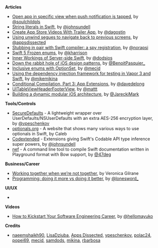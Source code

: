 **Articles**

* [Open app in specific view when push notification is tapped](https://fluffy.es/open-specific-view-push-notification-tapped/), by [@soulchildpls](https://twitter.com/soulchildpls)
* [String literals in Swift](https://www.swiftbysundell.com/posts/string-literals-in-swift), by [@johnsundell](https://twitter.com/johnsundell)
* [Create App Store Videos With Trailer App](https://agostini.tech/2019/04/08/create-app-store-videos-with-trailer-app/), by [@dagostin](https://twitter.com/dagostin) 
* [Using unwind segues to navigate back to previous screens](https://www.appsdissected.com/unwind-segues-storyboard/), by [@appsdissected](https://twitter.com/appsdissected)
* [Stubbing in pair with Swift compiler: a spy registration](https://medium.com/flawless-app-stories/stubbing-in-pair-with-swift-compiler-a-spy-registration-bbfdc1cf87a1?source=friends_link&sk=fbfc4b66bdffb339f11b857facbee07c), by [@norapsi](https://twitter.com/norapsi)
* [Swift 5 Frozen enums](https://useyourloaf.com/blog/swift-5-frozen-enums/), by [@kharrison](https://twitter.com/kharrison)
* [Inner Workings of Server-side Swift](https://edit.theappbusiness.com/the-inner-workings-of-server-side-swift-177b2fcce86c), by [@dodsios](https://twitter.com/dodsios)
* [Down the rabbit hole of iOS design patterns](https://benoitpasquier.com/down-rabbit-hole-ios-design-patterns/), by [@BenoitPasquier_](https://twitter.com/BenoitPasquier_)
* [Inclusive enums with OptionSet](https://mecid.github.io/2019/04/10/inclusive-enums-with-optionset/), by [@mecid](https://twitter.com/mecid)
* [Using the dependency injection framework for testing in Vapor 3 and Swift](https://mikemikina.com/blog/using-the-dependency-injection-framework-for-testing-in-vapor-3-and-swift/), by [@mikemikina](https://twitter.com/mikemikina)
* [Conditional Compilation, Part 3: App Extensions](https://davedelong.com/blog/2019/04/09/conditional-compilation-part-3/), by [@davedelong](https://twitter.com/davedelong)
* [UITable​View​Header​Footer​View](https://nshipster.com/uitableviewheaderfooterview/), by [@mattt](https://twitter.com/mattt)
* [Building a dynamic modular iOS architecture](https://medium.com/fluxom/building-a-dynamic-modular-ios-architecture-1b87dc31278b), by [@JareckiMark](https://twitter.com/JareckiMark)

**Tools/Controls**

* [SecureDefaults](https://github.com/vpeschenkov/SecureDefaults) - A lightweight wrapper over UserDefaults/NSUserDefaults with an extra AES-256 encryption layer, by [@vpeschenkov](https://twitter.com/vpeschenkov)
* [optionals.org](https://www.optionals.org/) - A website that shows many various ways to use optionals in Swift, by Caleb
* [Codextended](https://github.com/JohnSundell/Codextended) - Extensions giving Swift's Codable API type inference super powers, by [@johnsundell](https://twitter.com/johnsundell)
* [nef](https://github.com/bow-swift/nef) - A command line tool to compile Swift documentation written in Playground format with Bow support, by [@47deg](https://twitter.com/47deg/)


**Business/Career**

* [Working together when we’re not together](https://www.blog.google/inside-google/working-google/working-together-when-were-not-together/amp/), by Veronica Gilrane
* [Programming: doing it more vs doing it better](https://kevinmartinjose.com/2019/04/08/programming-doing-it-more-vs-doing-it-better/), by [@lonesword_](https://twitter.com/lonesword_)

**UI/UX**

* 

**Videos**

* [How to Kickstart Your Software Engineering Career](https://www.youtube.com/playlist?list=PL1hNTJtl-Vt5FGkgnfo3e0HjK-YPYCQzR), by [@hellomayuko](https://twitter.com/hellomayuko)

**Credits**

* [naeemshaikh90](https://github.com/naeemshaikh90), [LisaDziuba](https://github.com/lisadziuba), [Apps Dissected](https://github.com/AppsDissected), [vpeschenkov](https://github.com/vpeschenkov), [polac24](https://github.com/polac24), [popei69](https://github.com/popei69), [mecid](https://github.com/mecid), [samdods](https://github.com/samdods), [mikina](https://github.com/mikina), [rbarbosa](https://github.com/rbarbosa)
